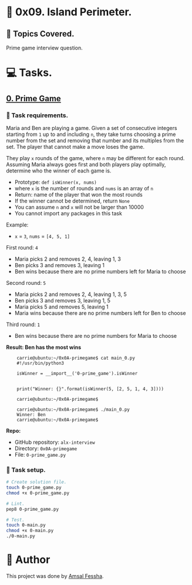 # :book: 0x09. Island Perimeter.
## :page_with_curl: Topics Covered.
Prime game interview question.

# :computer: Tasks.
<!---->
## [0. Prime Game](0-prime_game.py)
### :page_with_curl: Task requirements.
Maria and Ben are playing a game. Given a set of consecutive integers starting from `1` up to and including `n`, they take turns choosing a prime number from the set and removing that number and its multiples from the set. The player that cannot make a move loses the game.

They play `x` rounds of the game, where `n` may be different for each round. Assuming Maria always goes first and both players play optimally, determine who the winner of each game is.

* Prototype: `def isWinner(x, nums)`
* where `x` is the number of rounds and `nums` is an array of `n`
* Return: name of the player that won the most rounds
* If the winner cannot be determined, return `None`
* You can assume `n` and `x` will not be larger than 10000
* You cannot import any packages in this task

Example:

* `x` = `3`, `nums` = `[4, 5, 1]`

First round: `4`

* Maria picks 2 and removes 2, 4, leaving 1, 3
* Ben picks 3 and removes 3, leaving 1
* Ben wins because there are no prime numbers left for Maria to choose

Second round: `5`

* Maria picks 2 and removes 2, 4, leaving 1, 3, 5
* Ben picks 3 and removes 3, leaving 1, 5
* Maria picks 5 and removes 5, leaving 1
* Maria wins because there are no prime numbers left for Ben to choose

Third round: `1`

* Ben wins because there are no prime numbers for Maria to choose

**Result: Ben has the most wins**
```
    carrie@ubuntu:~/0x0A-primegame$ cat main_0.py
    #!/usr/bin/python3
    
    isWinner = __import__('0-prime_game').isWinner
    
    
    print("Winner: {}".format(isWinner(5, [2, 5, 1, 4, 3])))
    
    carrie@ubuntu:~/0x0A-primegame$
```

```
    carrie@ubuntu:~/0x0A-primegame$ ./main_0.py
    Winner: Ben
    carrie@ubuntu:~/0x0A-primegame$
```

**Repo:**

* GitHub repository: `alx-interview`
* Directory: `0x0A-primegame`
* File: `0-prime_game.py`


### :wrench: Task setup.
```bash
# Create solution file.
touch 0-prime_game.py
chmod +x 0-prime_game.py

# Lint.
pep8 0-prime_game.py

# Test.
touch 0-main.py
chmod +x 0-main.py
./0-main.py
```

# :man: Author
This project was done by [Amsal Fessha](https://github.com/Amsalfitsum24).
